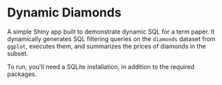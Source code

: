 # Dynamic Diamonds

A simple Shiny app built to demonstrate dynamic SQL for a term paper. It
dynamically generates SQL filtering queries on the `diamonds` dataset from `ggplot`,
executes them, and summarizes the prices of diamonds in the subset.

To run, you'll need a SQLite installation, in addition to the required packages.
